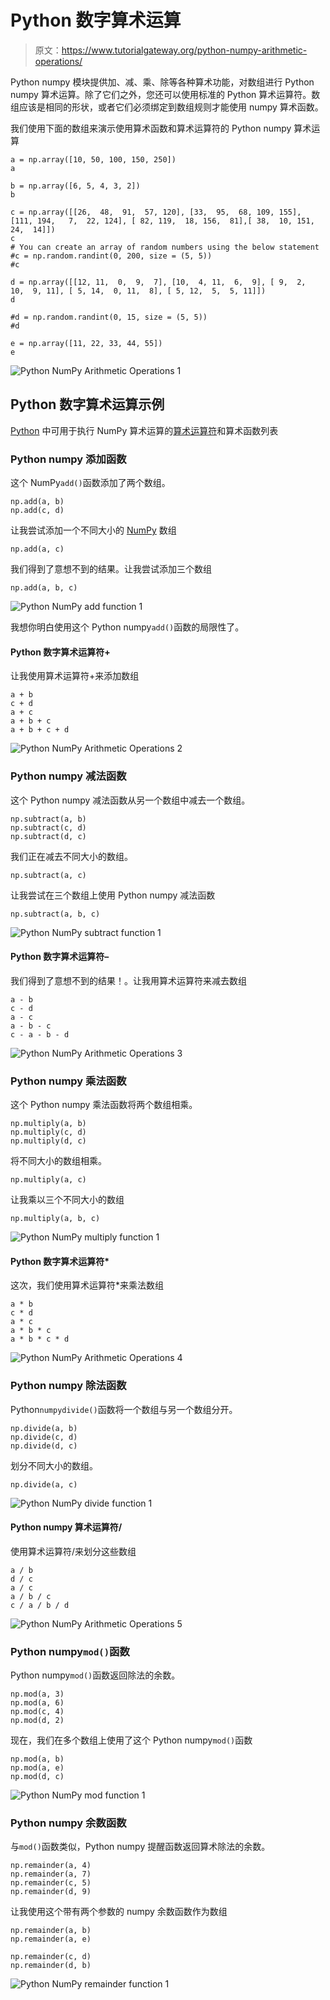 # Python 数字算术运算

> 原文：<https://www.tutorialgateway.org/python-numpy-arithmetic-operations/>

Python numpy 模块提供加、减、乘、除等各种算术功能，对数组进行 Python numpy 算术运算。除了它们之外，您还可以使用标准的 Python 算术运算符。数组应该是相同的形状，或者它们必须绑定到数组规则才能使用 numpy 算术函数。

我们使用下面的数组来演示使用算术函数和算术运算符的 Python numpy 算术运算

```
a = np.array([10, 50, 100, 150, 250])
a 

b = np.array([6, 5, 4, 3, 2])
b

c = np.array([[26,  48,  91,  57, 120], [33,  95,  68, 109, 155], [111, 194,   7,  22, 124], [ 82, 119,  18, 156,  81],[ 38,  10, 151,  24,  14]])
c
# You can create an array of random numbers using the below statement
#c = np.random.randint(0, 200, size = (5, 5))
#c

d = np.array([[12, 11,  0,  9,  7], [10,  4, 11,  6,  9], [ 9,  2, 10,  9, 11], [ 5, 14,  0, 11,  8], [ 5, 12,  5,  5, 11]])
d

#d = np.random.randint(0, 15, size = (5, 5))
#d

e = np.array([11, 22, 33, 44, 55])
e
```

![Python NumPy Arithmetic Operations 1](img/c1ac762dfe8847247525920a2dd1af39.png)

## Python 数字算术运算示例

[Python](https://www.tutorialgateway.org/python-tutorial/) 中可用于执行 NumPy 算术运算的[算术运算符](https://www.tutorialgateway.org/python-arithmetic-operators/)和算术函数列表

### Python numpy 添加函数

这个 NumPy`add()`函数添加了两个数组。

```
np.add(a, b)
np.add(c, d)
```

让我尝试添加一个不同大小的 [NumPy](https://www.tutorialgateway.org/python-numpy-array/) 数组

```
np.add(a, c)
```

我们得到了意想不到的结果。让我尝试添加三个数组

```
np.add(a, b, c)
```

![Python NumPy add function 1](img/5614734525c30c77b4856cde7b49da90.png)

我想你明白使用这个 Python numpy`add()`函数的局限性了。

#### Python 数字算术运算符+

让我使用算术运算符+来添加数组

```
a + b
c + d
a + c
a + b + c
a + b + c + d
```

![Python NumPy Arithmetic Operations 2](img/56d3e69c4236cff007714b829526cc5c.png)

### Python numpy 减法函数

这个 Python numpy 减法函数从另一个数组中减去一个数组。

```
np.subtract(a, b)
np.subtract(c, d)
np.subtract(d, c)
```

我们正在减去不同大小的数组。

```
np.subtract(a, c)
```

让我尝试在三个数组上使用 Python numpy 减法函数

```
np.subtract(a, b, c)
```

![Python NumPy subtract function 1](img/4bab3ca23e1b2bb296c450f2ff197696.png)

#### Python 数字算术运算符–

我们得到了意想不到的结果！。让我用算术运算符来减去数组

```
a - b
c - d
a - c
a - b - c
c - a - b - d
```

![Python NumPy Arithmetic Operations 3](img/36d8ac35467af4aededb78a79d50c3be.png)

### Python numpy 乘法函数

这个 Python numpy 乘法函数将两个数组相乘。

```
np.multiply(a, b)
np.multiply(c, d)
np.multiply(d, c)
```

将不同大小的数组相乘。

```
np.multiply(a, c)
```

让我乘以三个不同大小的数组

```
np.multiply(a, b, c)
```

![Python NumPy multiply function 1](img/6426dd909d84e8a09a20db1a4ce0f498.png)

#### Python 数字算术运算符*

这次，我们使用算术运算符*来乘法数组

```
a * b
c * d
a * c
a * b * c
a * b * c * d
```

![Python NumPy Arithmetic Operations 4](img/eb1775bdf98088b920f7c7e5eb23cb63.png)

### Python numpy 除法函数

Python`numpydivide()`函数将一个数组与另一个数组分开。

```
np.divide(a, b)
np.divide(c, d)
np.divide(d, c)
```

划分不同大小的数组。

```
np.divide(a, c)
```

![Python NumPy divide function 1](img/14b789a64ec9f9ed5d16401af5750be4.png)

#### Python numpy 算术运算符/

使用算术运算符/来划分这些数组

```
a / b
d / c
a / c
a / b / c
c / a / b / d
```

![Python NumPy Arithmetic Operations 5](img/8b52787dba4396ff645992b555c25596.png)

### Python numpy`mod()`函数

Python numpy`mod()`函数返回除法的余数。

```
np.mod(a, 3)
np.mod(a, 6)
np.mod(c, 4)
np.mod(d, 2)
```

现在，我们在多个数组上使用了这个 Python numpy`mod()`函数

```
np.mod(a, b)
np.mod(a, e)
np.mod(d, c)
```

![Python NumPy mod function 1](img/ec9f8321e33ab1e98054c6516a01886a.png)

### Python numpy 余数函数

与`mod()`函数类似，Python numpy 提醒函数返回算术除法的余数。

```
np.remainder(a, 4)
np.remainder(a, 7)
np.remainder(c, 5)
np.remainder(d, 9)
```

让我使用这个带有两个参数的 numpy 余数函数作为数组

```
np.remainder(a, b)
np.remainder(a, e)

np.remainder(c, d)
np.remainder(d, b)
```

![Python NumPy remainder function 1](img/fd26103c787891b7b00f4ae440375119.png)